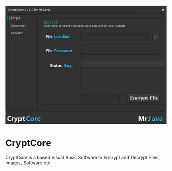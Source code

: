 
![CryptCore](https://github.com/MrJava88/CryptCore/blob/master/prev1.png)


# CryptCore
CryptCore is a based Visual Basic Software to Encrypt and Decrypt Files, Images, Software etc.
